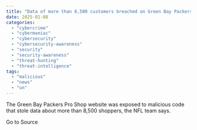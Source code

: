 ```yaml
---
title: "Data of more than 8,500 customers breached on Green Bay Packers shopping website"
date: 2025-01-08
categories: 
  - "cybercrime"
  - "cybermaniac"
  - "cybersecurity"
  - "cybersecurity-awareness"
  - "security"
  - "security-awareness"
  - "threat-hunting"
  - "threat-intelligence"
tags: 
  - "malicious"
  - "news"
  - "un"
---
```


The Green Bay Packers Pro Shop website was exposed to malicious code that stole data about more than 8,500 shoppers, the NFL team says.

Go to Source
